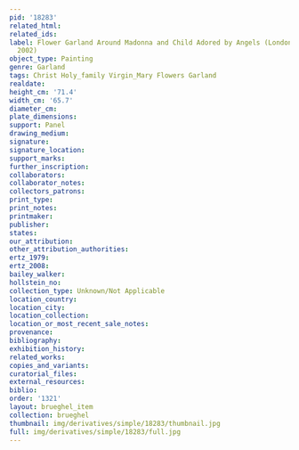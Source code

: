```yaml
---
pid: '18283'
related_html: 
related_ids: 
label: Flower Garland Around Madonna and Child Adored by Angels (London, Christie&apos;s,
  2002)
object_type: Painting
genre: Garland
tags: Christ Holy_family Virgin_Mary Flowers Garland
realdate: 
height_cm: '71.4'
width_cm: '65.7'
diameter_cm: 
plate_dimensions: 
support: Panel
drawing_medium: 
signature: 
signature_location: 
support_marks: 
further_inscription: 
collaborators: 
collaborator_notes: 
collectors_patrons: 
print_type: 
print_notes: 
printmaker: 
publisher: 
states: 
our_attribution: 
other_attribution_authorities: 
ertz_1979: 
ertz_2008: 
bailey_walker: 
hollstein_no: 
collection_type: Unknown/Not Applicable
location_country: 
location_city: 
location_collection: 
location_or_most_recent_sale_notes: 
provenance: 
bibliography: 
exhibition_history: 
related_works: 
copies_and_variants: 
curatorial_files: 
external_resources: 
biblio: 
order: '1321'
layout: brueghel_item
collection: brueghel
thumbnail: img/derivatives/simple/18283/thumbnail.jpg
full: img/derivatives/simple/18283/full.jpg
---
```

